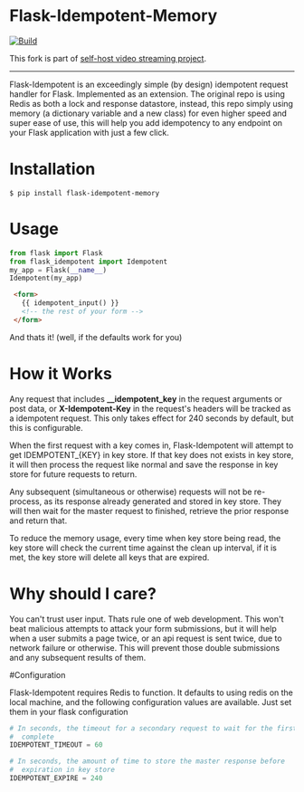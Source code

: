 # Flask-Idempotent-Memory

[![Build](https://github.com/KnugiHK/flask-idempotent-memory/workflows/Python%20package/badge.svg)](https://github.com/KnugiHK/flask-idempotent-memory/actions)


This fork is part of [self-host video streaming project](https://github.com/users/KnugiHK/projects/3).

---

Flask-Idempotent is an exceedingly simple (by design) idempotent request handler for Flask. Implemented as an extension. The original repo is using Redis as both a lock and response datastore, instead, this repo simply using memory (a dictionary variable and a new class) for even higher speed and super ease of use, this will help you add idempotency to any endpoint on your Flask application with just a few click.

# Installation


```shell
$ pip install flask-idempotent-memory
```

# Usage

```python
from flask import Flask
from flask_idempotent import Idempotent
my_app = Flask(__name__)
Idempotent(my_app)
```
```html
 <form>
   {{ idempotent_input() }}
   <!-- the rest of your form -->
 </form>
```
And thats it! (well, if the defaults work for you)

# How it Works

Any request that includes **__idempotent_key** in the request arguments or post data, or **X-Idempotent-Key** in the request's headers will be tracked as a idempotent request. This only takes effect for 240 seconds by default, but this is configurable.

When the first request with a key comes in, Flask-Idempotent will attempt to get IDEMPOTENT_{KEY} in key store. If that key does not exists in key store, it will then process the request like normal and save the response in key store for future requests to return.

Any subsequent (simultaneous or otherwise) requests will not be re-process, as its response already generated and stored in key store. They will then wait for the master request to finished, retrieve the prior response and return that.

To reduce the memory usage, every time when key store being read, the key store will check the current time against the clean up interval, if it is met, the key store will delete all keys that are expired.

# Why should I care?

You can't trust user input. Thats rule one of web development. This won't beat malicious attempts to attack your form submissions, but it will help when a user submits a page twice, or an api request is sent twice, due to network failure or otherwise. This will prevent those double submissions and any subsequent results of them.

#Configuration

Flask-Idempotent requires Redis to function. It defaults to using redis on the local machine, and the following configuration values are available. Just set them in your flask configuration

```python
# In seconds, the timeout for a secondary request to wait for the first to
#  complete
IDEMPOTENT_TIMEOUT = 60

# In seconds, the amount of time to store the master response before
#  expiration in key store
IDEMPOTENT_EXPIRE = 240
```
